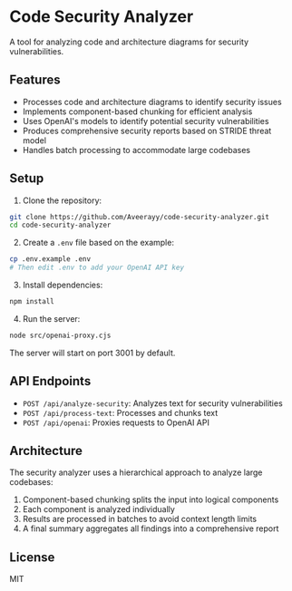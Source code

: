 # Code Security Analyzer

A tool for analyzing code and architecture diagrams for security vulnerabilities.

## Features

- Processes code and architecture diagrams to identify security issues
- Implements component-based chunking for efficient analysis
- Uses OpenAI's models to identify potential security vulnerabilities
- Produces comprehensive security reports based on STRIDE threat model
- Handles batch processing to accommodate large codebases

## Setup

1. Clone the repository:
```bash
git clone https://github.com/Aveerayy/code-security-analyzer.git
cd code-security-analyzer
```

2. Create a `.env` file based on the example:
```bash
cp .env.example .env
# Then edit .env to add your OpenAI API key
```

3. Install dependencies:
```bash
npm install
```

4. Run the server:
```bash
node src/openai-proxy.cjs
```

The server will start on port 3001 by default.

## API Endpoints

- `POST /api/analyze-security`: Analyzes text for security vulnerabilities
- `POST /api/process-text`: Processes and chunks text
- `POST /api/openai`: Proxies requests to OpenAI API

## Architecture

The security analyzer uses a hierarchical approach to analyze large codebases:

1. Component-based chunking splits the input into logical components
2. Each component is analyzed individually
3. Results are processed in batches to avoid context length limits
4. A final summary aggregates all findings into a comprehensive report

## License

MIT
